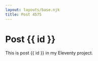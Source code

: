 ```yaml
---
layout: layouts/base.njk
title: Post 4575
---
```


# Post {{ id }}

This is post {{ id }} in my Eleventy project.
